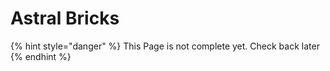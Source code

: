 # Astral Bricks

{% hint style="danger" %}
This Page is not complete yet. Check back later
{% endhint %}

